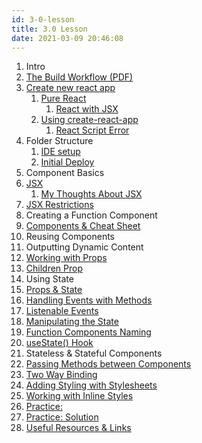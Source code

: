 ```yaml
---
id: 3-0-lesson
title: 3.0 Lesson
date: 2021-03-09 20:46:08
---
```


1. Intro
2. [The Build Workflow (PDF)](../pdf/3-2-build-workflow.pdf)
3. [Create new react app](3-03-0-create-new-react-app)
   1. [Pure React](3-03-1-0-pure-react)
      1. [React with JSX](3-03-1-1-react-with-jsx)
   2. [Using create-react-app](3-03-2-0-using-create-react-app)
      1. [React Script Error](3-03-2-1-react-script-error)
4. Folder Structure
   1. [IDE setup](3-04-1-ide-setup)
   2. [Initial Deploy](3-04-2-initial-deploy)
5. Component Basics
6. [JSX](3-06-0-jsx)
   1. [My Thoughts About JSX](3-06-1-my-thoughts-about-jsx)
7. [JSX Restrictions](3-07-jsx-restrictions)
8. Creating a Function Component
9. [Components & Cheat Sheet](3-09-components-jsx-cheat-sheet)
10. Reusing Components
11. Outputting Dynamic Content
12. [Working with Props](3-12-working-with-props)
13. [Children Prop](3-13-children-prop)
14. Using State
15. [Props & State](3-15-props-and-state)
16. [Handling Events with Methods](3-16-handling-events-with-methods)
17. [Listenable Events](3-17-listenable-events)
18. [Manipulating the State](3-18-manipulating-state)
19. [Function Components Naming](3-19-function-components-naming)
20. [useState() Hook](3-20-usestate-hook)
21. Stateless & Stateful Components
22. [Passing Methods between Components](3-22-passing-methods-between-components)
23. [Two Way Binding](3-23-adding-two-way-binding)
24. [Adding Styling with Stylesheets](3-24-adding-styling-with-stylesheets)
25. [Working with Inline Styles](3-25-working-with-inline-styles)
26. [Practice:](3-26-practice-task)
27. [Practice: Solution](../Practice/3-0-practice)
28. [Useful Resources & Links](3-28-useful-resources)
